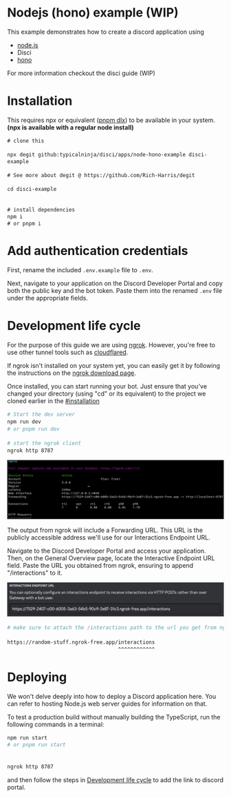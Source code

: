 # Nodejs (hono) example (WIP)

This example demonstrates how to create a discord application using

* [node.js](https://nodejs.org/en)
* Disci
* [hono](https://hono.dev/)

For more information checkout the disci guide (WIP)


# Installation

This requires npx or equivalent ([pnpm dlx](https://pnpm.io/cli/dlx)) to be available in your system. **(npx is available with a regular node install)**


```shell
# clone this

npx degit github:typicalninja/disci/apps/node-hono-example disci-example

# See more about degit @ https://github.com/Rich-Harris/degit

cd disci-example


# install dependencies
npm i
# or pnpm i
```

# Add authentication credentials

First, rename the included `.env.example` file to `.env`.

Next, navigate to your application on the Discord Developer Portal and copy both the public key and the bot token. Paste them into the renamed `.env` file under the appropriate fields.

# Development life cycle

For the purpose of this guide we are using [ngrok](https://ngrok.com/). However, you're free to use other tunnel tools such as [cloudflared](https://github.com/cloudflare/cloudflared#installing-cloudflared).

If ngrok isn't installed on your system yet, you can easily get it by following the instructions on the [ngrok download page](https://ngrok.com/download).

Once installed, you can start running your bot. Just ensure that you've changed your directory (using "cd" or its equivalent) to the project we cloned earlier in the [#installation](#installation)

```bash
# Start the dev server
npm run dev
# or pnpm run dev

# start the ngrok client
ngrok http 8787
```

![Ngrok tunnel screen](/assets/ngrok-tunnel.png)

The output from ngrok will include a Forwarding URL. This URL is the publicly accessible address we'll use for our Interactions Endpoint URL.

Navigate to the Discord Developer Portal and access your application. Then, on the General Overview page, locate the Interactive Endpoint URL field. Paste the URL you obtained from ngrok, ensuring to append "/interactions" to it.

![Discord portal interaction url field](/assets/interaction-url-discord-portal.png)


```bash
# make sure to attach the /interactions path to the url you get from ngrok

https://random-stuff.ngrok-free.app/interactions
                                    ^^^^^^^^^^^^
```

# Deploying

We won't delve deeply into how to deploy a Discord application here. You can refer to hosting Node.js web server guides for information on that.

To test a production build without manually building the TypeScript, run the following commands in a terminal:

```bash
npm run start
# or pnpm run start


ngrok http 8787
```

and then follow the steps in [Development life cycle](#development-life-cycle) to add the link to discord portal.